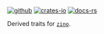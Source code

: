 [![github]](https://github.com/zino-rs/zino)
[![crates-io]](https://crates.io/crates/zino-derive)
[![docs-rs]](https://docs.rs/zino-derive)

[github]: https://img.shields.io/badge/github-8da0cb?labelColor=555555&logo=github
[crates-io]: https://img.shields.io/badge/crates.io-fc8d62?labelColor=555555&logo=rust
[docs-rs]: https://img.shields.io/badge/docs.rs-66c2a5?labelColor=555555&logo=docs.rs

Derived traits for [`zino`].

[`zino`]: https://github.com/zino-rs/zino
